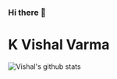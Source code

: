 ### Hi there :wave:



# K Vishal Varma

![Vishal's github stats](https://github-readme-stats.vercel.app/api?username=vishalvarma07&count_private=true&show_icons=true&theme=chartreuse-dark)

